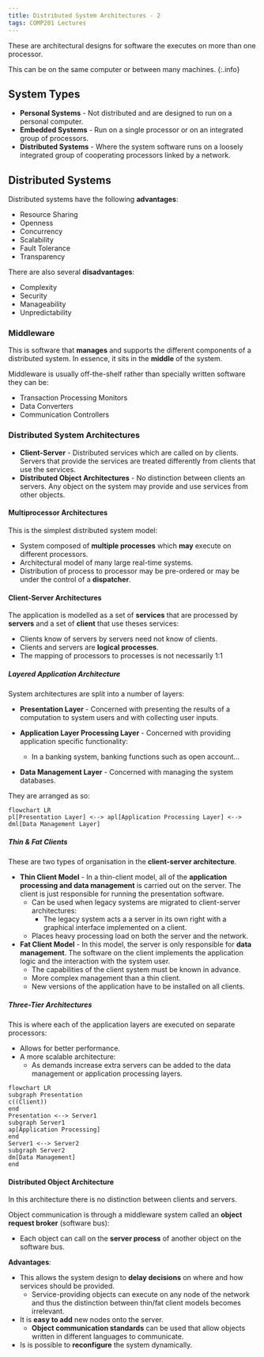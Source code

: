 ```yaml
---
title: Distributed System Architectures - 2
tags: COMP201 Lectures
---
```

These are architectural designs for software the executes on more than one processor.

This can be on the same computer or between many machines.
{:.info}

## System Types

* **Personal Systems** - Not distributed and are designed to run on a personal computer.
* **Embedded Systems** - Run on a single processor or on an integrated group of processors.
* **Distributed Systems** - Where the system software runs on a loosely integrated group of cooperating processors linked by a network.

## Distributed Systems
Distributed systems have the following **advantages**:

* Resource Sharing
* Openness
* Concurrency
* Scalability
* Fault Tolerance
* Transparency

There are also several **disadvantages**:

* Complexity
* Security
* Manageability
* Unpredictability

### Middleware

This is software that **manages** and supports the different components of a distributed system. In essence, it sits in the **middle** of the system.

Middleware is usually off-the-shelf rather than
specially written software they can be:

* Transaction Processing Monitors
* Data Converters
* Communication Controllers

### Distributed System Architectures

* **Client-Server** - Distributed services which are called on by clients. Servers that provide the services are treated differently from clients that use the services.
* **Distributed Object Architectures** - No distinction between clients an servers. Any object on the system may provide and use services from other objects.

#### Multiprocessor Architectures
This is the simplest distributed system model:

* System composed of **multiple processes** which **may** execute on different processors.
* Architectural model of many large real-time systems.
* Distribution of process to processor may be pre-ordered or may be under the control of a **dispatcher**.

#### Client-Server Architectures
The application is modelled as a set of **services** that are processed by **servers** and a set of **client** that use theses services:

* Clients know of servers by servers need not know of clients.
* Clients and servers are **logical processes**.
* The mapping of processors to processes is not necessarily 1:1

##### Layered Application Architecture
System architectures are split into a number of layers:

* **Presentation Layer** - Concerned with presenting the results of a computation to system users and with collecting user inputs.

* **Application Layer Processing Layer** - Concerned with providing application specific functionality:
	* In a banking system, banking functions such as open account...
	
* **Data Management Layer** - Concerned with managing the system databases.

They are arranged as so:

```mermaid
flowchart LR
pl[Presentation Layer] <--> apl[Application Processing Layer] <--> dml[Data Management Layer]
```

##### Thin & Fat Clients
These are two types of organisation in the **client-server architecture**. 

* **Thin Client Model** - In a thin-client model, all of the **application processing and data management** is carried out on the server. The client is just responsible for running the presentation software.
	* Can be used when legacy systems are migrated to client-server architectures:
		* The legacy system acts a a server in its own right with a graphical interface implemented on a client.
	* Places heavy processing load on both the server and the network.
* **Fat Client Model** - In this model, the server is only responsible for **data management**. The software on the client implements the application logic and the interaction with the system user.
	* The capabilities of the client system must be known in advance.
	* More complex management than a thin client.
	* New versions of the application have to be installed on all clients.
	
##### Three-Tier Architectures
This is where each of the application layers are executed on separate processors:

* Allows for better performance.
* A more scalable architecture:
	* As demands increase extra servers can be added to the data management or application processing layers.
	
```mermaid
flowchart LR
subgraph Presentation
c((Client))
end
Presentation <--> Server1
subgraph Server1
ap[Application Processing]
end
Server1 <--> Server2
subgraph Server2
dm[Data Management]
end
```

#### Distributed Object Architecture
In this architecture there is no distinction between clients and servers.

Object communication is through a middleware system called an **object request broker** (software bus):

* Each object can call on the **server process** of another object on the software bus.

**Advantages**:

* This allows the system design to **delay decisions** on where and how services should be provided.
	* Service-providing objects can execute on any node of the network and thus the distinction between thin/fat client models becomes irrelevant.
* It is **easy to add** new nodes onto the server.
	* **Object communication standards** can be used that allow objects written in different languages to communicate.
* Is is possible to **reconfigure** the system dynamically. 
